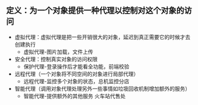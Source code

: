 ## 定义：为一个对象提供一种代理以控制对这个对象的访问

- 虚拟代理：虚拟代理是把一些开销很大的对象，延迟到真正需要它的时候才去创建执行
    - 虚拟代理-图片加载，文件上传
- 安全代理：控制真实对象的访问权限
    - 保护代理-登录操作后才能看全功能，前端校验
- 远程代理（一个对象将不同空间的对象进行局部代理）
    - 远程代理-监控多个对象的状态，总机监控分店
- 智能代理（调用对象代理处理另外一些事情如垃圾回收机制增加额外的服务）
    - 智能代理-提供额外的其他服务 火车站代售处